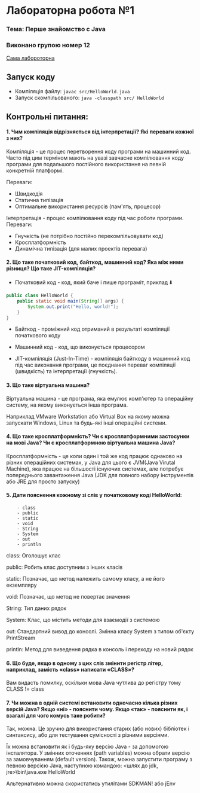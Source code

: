 # Лабораторна робота №1
### Тема: Перше знайомство с Java

### Виконано групою номер **12**

[Сама лабороторна](https://docs.google.com/document/d/10rnqlMyFtovVrV-nZTTk0k1Bc-jKuIcR/edit)

## Запуск коду
- Компіляція файлу: `javac src/HelloWorld.java`
- Запуск скомпільованого: `java -classpath src/ HelloWorld`

##  Контрольні питання:

#### 1. Чим компіляція відрізняється від інтерпретації? Які переваги кожної з них?

Компіляція - це процес перетворення коду програми на машинний код. Часто під цим терміном мають на увазі завчасне компілювання коду програми для подальшого постійного використання на певній конкретній платформі.

Переваги:
 - Швидкодія
 - Статична типізація
 - Оптимальне використання ресурсів (пам'ять, процесор)



Інтерпретація - процес компілювання коду під час роботи програми.
Переваги:
 - Гнучкість (не потрібно постійно перекомпільовувати код)
 - Кросплатформність
 - Динамічна типізація (для малих проектів перевага)


#### 2. Що таке початковий код, байткод, машинний код? Яка між ними різниця? Що таке JIT-компіляція?

- Початковий код - код, який баче і пише програміт, приклад ⬇️

```Java
public class HelloWorld {
    public static void main(String[] args) {
        System.out.print("Hello, world!");
    }
}
```

- Байткод - проміжний код отриманий в результаті компіляції початкового коду

- Машинний код - код, що  виконується процесором

- JIT-компіляція (Just-In-Time) - компіляція байткоду в машинний код під час виконання програми, це  поєднання переваг компіляції (швидкість) та інтерпретації (гнучкість).

#### 3. Що таке віртуальна машина?

Віртуальна машина - це програма, яка емулює комп'ютер та операційну систему, на якому виконується інша програма.

Наприклад VMware Workstation або Virtual Box на якому можна запускати Windows, Linux та будь-які інші операційні системи.

#### 4. Що таке кросплатформність? Чи є кросплатформними застосунки на мові Java? Чи є кросплатформною віртуальна машина Java?


Кросплатформність - це коли один і той же код працює однаково на різних операційних системах, у Java для цього є JVM(Java Virutal Machine), яка працює на більшості існуючих системах, але потребує попереднього завантаження Java (JDK для повного набору інструментів або JRE для просто запуску)

#### 5. Дати пояснення кожному зі слів у початковому коді HelloWorld:
```
    - class
    - public
    - static
    - void
    - String
    - System
    - out
    - println
```

class: Оголошує клас

public: Робить клас доступним з інших класів

static: Позначає, що метод належить самому класу, а не його екземпляру

void: Позначає, що метод не повертає значення

String: Тип даних рядок

System: Клас, що містить методи для взаємодії з системою

out: Стандартний вивод до консолі. Змінна класу System з типом об'єкту PrintStream

println: Метод для виведення рядка в консоль і переходу на новий рядок

#### 6. Що буде, якщо в одному з цих слів змінити регістр літер, наприклад, замість «class» написати «CLASS»?

Вам видасть помилку, оскільки мова Java чутлива до регістру тому CLASS != class

#### 7. Чи можна в одній системі встановити одночасно кілька різних версій Java? Якщо «ні» - пояснити чому. Якщо «так» - пояснити як, і взагалі для чого комусь таке робити?


Так, можна. Це зручно для використання старих (або нових) бібліотек і синтаксису, або для тестування сумісності з різними версіями.

Їх можна встановити як і будь-яку версію Java - за допомогою інсталятора. У змінних оточеннях (path variables) можна обрати версію за замовчуванням (default version). Також, можна запустити програму з певною версією Java, наступною командою: <шлях до jdk, jre>\bin\java.exe HelloWorld

Альтернативно можна скористатись утилітами SDKMAN! або jEnv
